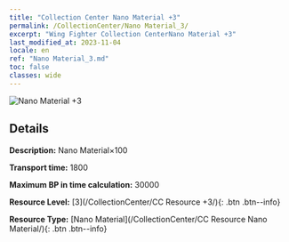 ```yaml
---
title: "Collection Center Nano Material +3"
permalink: /CollectionCenter/Nano Material_3/
excerpt: "Wing Fighter Collection CenterNano Material +3"
last_modified_at: 2023-11-04
locale: en
ref: "Nano Material_3.md"
toc: false
classes: wide
---
```



![Nano Material +3](/images/cc/CC_Nano_Material_3.png)

## Details

  **Description:** Nano Material×100

  **Transport time:** 1800

  **Maximum BP in time calculation:** 30000

  **Resource Level:** [3](/CollectionCenter/CC Resource +3/){: .btn .btn--info}

  **Resource Type:** [Nano Material](/CollectionCenter/CC Resource Nano Material/){: .btn .btn--info}

